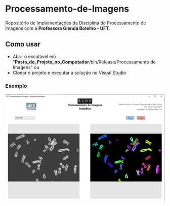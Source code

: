 # Processamento-de-Imagens
Repositório de Implementações da Disciplina de Processamento de Imagens com a **Professora Glenda Botelho - UFT**.

## Como usar
- Abrir o excutável em "**Pasta_do_Projeto_no_Computador**/bin/Release/Processamento de Imagens"
ou
- Clonar o projeto e executar a solução no Visual Studio

### Exemplo
![Exemplo 1](https://github.com/GustavoFigueira/Processamento-de-Imagens/blob/master/Processamento%20de%20Imagens/Assets/screenshot.png)
